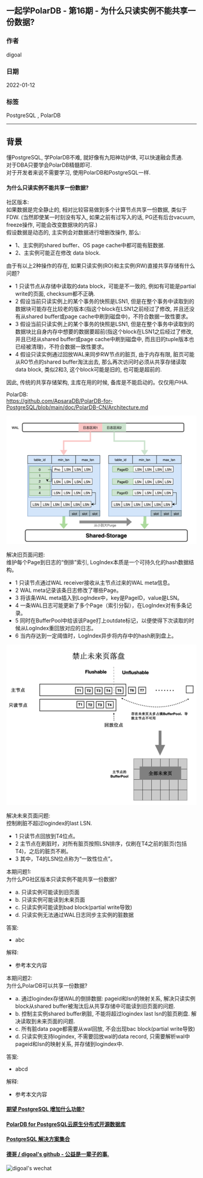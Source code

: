 ## 一起学PolarDB - 第16期 - 为什么只读实例不能共享一份数据?       
                 
### 作者             
digoal                          
                           
### 日期                      
2022-01-12                   
                   
### 标签      
PostgreSQL , PolarDB      
                         
----                           
                      
## 背景      
懂PostgreSQL, 学PolarDB不难, 就好像有九阳神功护体, 可以快速融会贯通.      
对于DBA只要学会PolarDB精髓即可.      
对于开发者来说不需要学习, 使用PolarDB和PostgreSQL一样.      
      
#### 为什么只读实例不能共享一份数据?    
  
社区版本:    
如果数据是完全静止的, 相对比较容易做到多个计算节点共享一份数据, 类似于FDW. (当然即使某一时刻没有写入, 如果之前有过写入的话, PG还有后台vacuum, freeze操作, 可能会改变数据块的内容.)   
假设数据是动态的, 主实例会对数据进行增删改操作, 那么:  
- 1、主实例的shared buffer、OS page cache中都可能有脏数据.   
- 2、主实例可能正在修改 data block.   
  
由于有以上2种操作的存在, 如果只读实例(RO)和主实例(RW)直接共享存储有什么问题?   
- 1 只读节点从存储中读取的data block，可能是不一致的, 例如有可能是partial write的页面, checksum都不正确.   
- 2 假设当前只读实例上的某个事务的快照是LSN1, 但是在整个事务中读取到的数据块可能存在比较老的版本(指这个block在LSN1之前经过了修改, 并且还没有从shared buffer或page cache中刷到磁盘中)，不符合数据一致性要求。    
- 3 假设当前只读实例上的某个事务的快照是LSN1, 但是在整个事务中读取到的数据块比自身内存中想要的数据要超前(指这个block在LSN1之后经过了修改, 并且已经从shared buffer或page cache中刷到磁盘中, 而且旧的tuple版本也已经被清理)，不符合数据一致性要求。   
- 4 假设只读实例通过回放WAL来同步RW节点的脏页, 由于内存有限, 脏页可能从RO节点的shared buffer淘汰出去, 那么再次访问时必须从共享存储读取data block, 类似2和3, 这个block可能是旧的, 也可能是超前的.    
  
因此, 传统的共享存储架构, 主库在用的时候, 备库是不能启动的。仅仅用户HA.     
  
PolarDB:              
https://github.com/ApsaraDB/PolarDB-for-PostgreSQL/blob/main/doc/PolarDB-CN/Architecture.md  
  
![pic](20220112_03_pic_001.png)    
  
解决旧页面问题:   
维护每个Page到日志的“倒排”索引, LogIndex本质是一个可持久化的hash数据结构。  
- 1 只读节点通过WAL receiver接收从主节点过来的WAL meta信息。  
- 2 WAL meta记录该条日志修改了哪些Page。  
- 3 将该条WAL meta插入到LogIndex中，key是PageID，value是LSN。  
- 4 一条WAL日志可能更新了多个Page（索引分裂），在LogIndex对有多条记录。  
- 5 同时在BufferPool中给该该Page打上outdate标记，以便使得下次读取的时候从LogIndex重回放对应的日志。  
- 6 当内存达到一定阈值时，LogIndex异步将内存中的hash刷到盘上。  
  
![pic](20220112_03_pic_002.png)    
  
解决未来页面问题:   
控制刷脏不超过logindex的last LSN.    
- 1 只读节点回放到T4位点。  
- 2 主节点在刷脏时，对所有脏页按照LSN排序，仅刷在T4之前的脏页(包括T4)，之后的脏页不刷。  
- 3 其中，T4的LSN位点称为“一致性位点”。  
  
  
            
本期问题1:        
为什么PG社区版本只读实例不能共享一份数据?    
- a. 只读实例可能读到旧页面  
- b. 只读实例可能读到未来页面  
- c. 只读实例可能读到bad block(partial write导致)  
- d. 只读实例无法通过WAL日志同步主实例的脏数据  
    
答案:                                  
- abc    
           
解释:                              
- 参考本文内容                         
  
本期问题2:        
为什么PolarDB可以共享一份数据?    
- a. 通过logindex存储WAL的倒排数据: pageid和lsn的映射关系, 解决只读实例block从shared buffer被淘汰后从共享存储中可能读到旧页面的问题.  
- b. 控制主实例shared buffer刷脏, 不能将超过logindex last lsn的脏页刷盘. 解决读取到未来页面的问题.   
- c. 所有脏data page都需要从wal回放, 不会出现bac block(partial write导致)    
- d. 只读实例支持logindex, 不需要回放wal的data record, 只需要解析wal中pageid和lsn的映射关系, 并存储到logindex中.   
    
答案:                                  
- abcd    
           
解释:                              
- 参考本文内容        
  
  
  
#### [期望 PostgreSQL 增加什么功能?](https://github.com/digoal/blog/issues/76 "269ac3d1c492e938c0191101c7238216")
  
  
#### [PolarDB for PostgreSQL云原生分布式开源数据库](https://github.com/ApsaraDB/PolarDB-for-PostgreSQL "57258f76c37864c6e6d23383d05714ea")
  
  
#### [PostgreSQL 解决方案集合](https://yq.aliyun.com/topic/118 "40cff096e9ed7122c512b35d8561d9c8")
  
  
#### [德哥 / digoal's github - 公益是一辈子的事.](https://github.com/digoal/blog/blob/master/README.md "22709685feb7cab07d30f30387f0a9ae")
  
  
![digoal's wechat](../pic/digoal_weixin.jpg "f7ad92eeba24523fd47a6e1a0e691b59")
  
